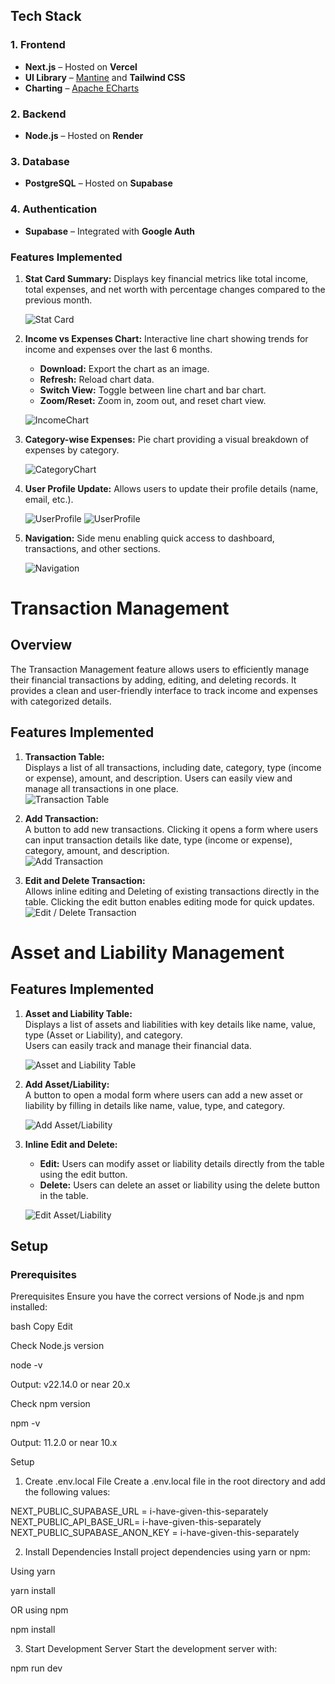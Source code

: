 ## **Tech Stack**

### **1. Frontend**

- **Next.js** – Hosted on **Vercel**
- **UI Library** – [Mantine](https://mantine.dev/) and **Tailwind CSS**
- **Charting** – [Apache ECharts](https://echarts.apache.org/)

### **2. Backend**

- **Node.js** – Hosted on **Render**

### **3. Database**

- **PostgreSQL** – Hosted on **Supabase**

### **4. Authentication**

- **Supabase** – Integrated with **Google Auth**

### Features Implemented

1. **Stat Card Summary:** Displays key financial metrics like total income, total expenses, and net worth with percentage changes compared to the previous month.

   ![Stat Card](./images/StatCard.png)

2. **Income vs Expenses Chart:** Interactive line chart showing trends for income and expenses over the last 6 months.

   - **Download:** Export the chart as an image.
   - **Refresh:** Reload chart data.
   - **Switch View:** Toggle between line chart and bar chart.
   - **Zoom/Reset:** Zoom in, zoom out, and reset chart view.

   ![IncomeChart](./images/IncomeChart.png)

3. **Category-wise Expenses:** Pie chart providing a visual breakdown of expenses by category.

   ![CategoryChart](./images/CategoryChart.png)

4. **User Profile Update:** Allows users to update their profile details (name, email, etc.).

   ![UserProfile](./images/UserProfile.png)
   ![UserProfile](./images/userEdit.png)

5. **Navigation:** Side menu enabling quick access to dashboard, transactions, and other sections.

   ![Navigation](./images/Navigation.png)

# Transaction Management

## Overview

The Transaction Management feature allows users to efficiently manage their financial transactions by adding, editing, and deleting records. It provides a clean and user-friendly interface to track income and expenses with categorized details.

## Features Implemented

1. **Transaction Table:**  
   Displays a list of all transactions, including date, category, type (income or expense), amount, and description. Users can easily view and manage all transactions in one place.  
   ![Transaction Table](./images/TransactionTable.png)

2. **Add Transaction:**  
   A button to add new transactions. Clicking it opens a form where users can input transaction details like date, type (income or expense), category, amount, and description.  
   ![Add Transaction](./images/AddTransaction.png)

3. **Edit and Delete Transaction:**  
   Allows inline editing and Deleting of existing transactions directly in the table. Clicking the edit button enables editing mode for quick updates.  
   ![Edit / Delete Transaction](./images/EditTransaction.png)

# **Asset and Liability Management**

## **Features Implemented**

1. **Asset and Liability Table:**  
   Displays a list of assets and liabilities with key details like name, value, type (Asset or Liability), and category.  
   Users can easily track and manage their financial data.

   ![Asset and Liability Table](./images/AssetLiabilityTable.png)

2. **Add Asset/Liability:**  
   A button to open a modal form where users can add a new asset or liability by filling in details like name, value, type, and category.

   ![Add Asset/Liability](./images/AddAssetLiability.png)

3. **Inline Edit and Delete:**

   - **Edit:** Users can modify asset or liability details directly from the table using the edit button.
   - **Delete:** Users can delete an asset or liability using the delete button in the table.

   ![Edit Asset/Liability](./images/EditAssetLiability.png)

## **Setup**

### **Prerequisites**

Prerequisites
Ensure you have the correct versions of Node.js and npm installed:

bash
Copy
Edit

Check Node.js version

node -v

Output: v22.14.0 or near 20.x

Check npm version

npm -v

Output: 11.2.0 or near 10.x

Setup

1. Create .env.local File
   Create a .env.local file in the root directory and add the following values:

NEXT_PUBLIC_SUPABASE_URL = i-have-given-this-separately
NEXT_PUBLIC_API_BASE_URL= i-have-given-this-separately
NEXT_PUBLIC_SUPABASE_ANON_KEY = i-have-given-this-separately

2. Install Dependencies
   Install project dependencies using yarn or npm:

Using yarn

yarn install

OR using npm

npm install

3. Start Development Server
   Start the development server with:

npm run dev
